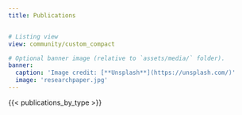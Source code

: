 ```yaml
---
title: Publications


# Listing view
view: community/custom_compact

# Optional banner image (relative to `assets/media/` folder).
banner:
  caption: 'Image credit: [**Unsplash**](https://unsplash.com/)'
  image: 'researchpaper.jpg'
---
```


<style>
.form-row {
  display: none !important;
}

#container-publications {
  opacity: 0;
  transition: opacity 0.4s;
}

h2 {
  font-weight: bolder;
}

.btn-row {
  display: flex;
  justify-content: flex-end;
  align-items: center;
  width: 100%;
  padding: 32px 40px 0 0;
  box-sizing: border-box;
}
.glass-toggle-btn {
  padding: 8px 28px;
  font-size: 16px;
  font-weight: 500;
  color: #222;
  background: rgba(255, 255, 255, 0.32);
  border: none;
  border-radius: 16px;
  box-shadow: 0 4px 16px 0 rgba(80, 100, 200, 0.08);
  backdrop-filter: blur(8px);
  -webkit-backdrop-filter: blur(8px);
  outline: none;
  cursor: pointer;
  transition: background 0.18s, color 0.18s, box-shadow 0.18s;
  text-shadow: 0 2px 8px rgba(200, 210, 255, 0.16);
}
.glass-toggle-btn:hover {
  background: rgba(255, 255, 255, 0.5);
  color: #4F8EF7;
  box-shadow: 0 6px 20px 0 rgba(80, 100, 200, 0.15);
}

.hidden-by-opacity {
  opacity: 0 !important;
  height: 0 !important;
  pointer-events: none !important;
}
.visible-by-opacity {
  opacity: 1 !important;
  height: auto !important;
  pointer-events: auto !important;
}
</style>

{{< publications_by_type >}}